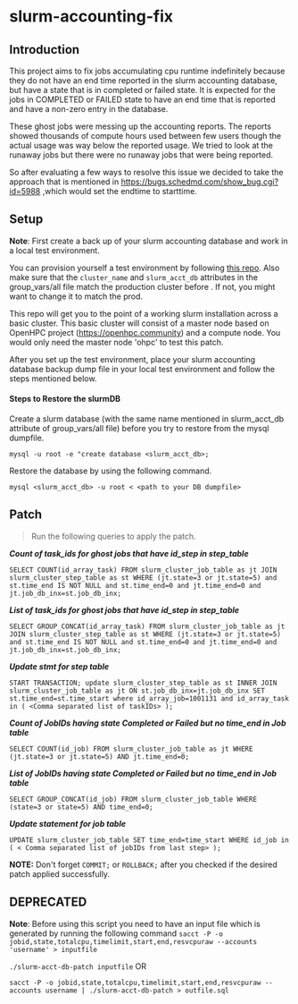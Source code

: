 # slurm-accounting-fix
## Introduction

This project aims to fix jobs accumulating cpu runtime indefinitely because they do not have an end time reported in the slurm accounting database, but have a state that is in completed or failed state. It is expected for the jobs in COMPLETED or FAILED state to have an end time that is reported and have a non-zero entry in the database.

These ghost jobs were messing up the accounting reports. The reports showed thousands of compute hours used between few users though the actual usage was way below the reported usage. We tried to look at the runaway jobs but there were no runaway jobs that were being reported.

So after evaluating a few ways to resolve this issue we decided to take the approach that is mentioned in https://bugs.schedmd.com/show_bug.cgi?id=5988 ,which would set the endtime to starttime.  


## Setup

**Note**: First create a back up of your slurm accounting database and work in a local test environment.

You can provision yourself a test environment by following [this repo](https://gitlab.rc.uab.edu/jpr/ohpc_vagrant). Also make sure that the `cluster_name` and `slurm_acct_db` attributes in the group_vars/all file match the production cluster before . If not, you might want to change it to match the prod.

This repo will get you to the point of a working slurm installation across a basic cluster. This basic cluster will consist of a master node based on OpenHPC project (https://openhpc.community) and a compute node. You would only need the master node 'ohpc' to test this patch.

After you set up the test environment, place your slurm accounting database backup dump file in your local test environment and follow the steps mentioned below.

#### Steps to Restore the slurmDB
Create a slurm database (with the same name mentioned in slurm_acct_db attribute of group_vars/all file) before you try to restore from the mysql dumpfile.

`mysql -u root -e "create database <slurm_acct_db>;`


Restore the database by using the following command.

`mysql <slurm_acct_db> -u root < <path to your DB dumpfile>`


## Patch

> Run the following queries to apply the patch.

***Count of task_ids for ghost jobs that have id_step in step_table***

  `SELECT COUNT(id_array_task) FROM slurm_cluster_job_table as jt JOIN slurm_cluster_step_table as st WHERE (jt.state=3 or jt.state=5) and st.time_end IS NOT NULL and st.time_end=0 and jt.time_end=0 and jt.job_db_inx=st.job_db_inx;`

***List of task_ids for ghost jobs that have id_step in step_table*** 

  `SELECT GROUP_CONCAT(id_array_task) FROM slurm_cluster_job_table as jt JOIN slurm_cluster_step_table as st WHERE (jt.state=3 or jt.state=5) and st.time_end IS NOT NULL and st.time_end=0 and jt.time_end=0 and jt.job_db_inx=st.job_db_inx;`

***Update stmt for step table***

  `START TRANSACTION; update slurm_cluster_step_table as st INNER JOIN slurm_cluster_job_table as jt ON st.job_db_inx=jt.job_db_inx SET st.time_end=st.time_start where id_array_job=1001131 and id_array_task in ( <Comma separated list of taskIDs> );`


***Count of JobIDs having state Completed or Failed but no time_end in Job table***

`SELECT COUNT(id_job) FROM slurm_cluster_job_table as jt WHERE (jt.state=3 or jt.state=5) AND jt.time_end=0;`

***List of JobIDs having state Completed or Failed but no time_end in Job table***

`SELECT GROUP_CONCAT(id_job) FROM slurm_cluster_job_table WHERE (state=3 or state=5) AND time_end=0;`

***Update statement for job table***

`UPDATE slurm_cluster_job_table SET time_end=time_start WHERE id_job in ( < Comma separated list of jobIDs from last step> );`


**NOTE:** Don't forget `COMMIT;` or `ROLLBACK;`  after you checked if the desired patch applied successfully.


## DEPRECATED
**Note**: Before using this script you need to have an input file which is generated by running the following command 
`sacct -P -o jobid,state,totalcpu,timelimit,start,end,resvcpuraw --accounts 'username' > inputfile`

`./slurm-acct-db-patch inputfile` OR 

`sacct -P -o jobid,state,totalcpu,timelimit,start,end,resvcpuraw --accounts username | ./slurm-acct-db-patch > outfile.sql`
